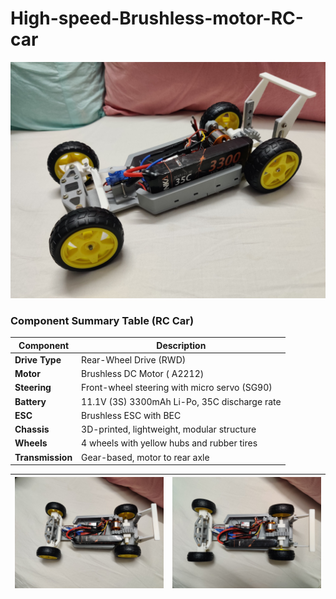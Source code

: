 # High-speed-Brushless-motor-RC-car


<img src= "Images/IMG_20250422_204341.jpg" >

### Component Summary Table (RC Car)

| **Component**         | **Description**                                      |
|-----------------------|------------------------------------------------------|
| **Drive Type**        | Rear-Wheel Drive (RWD)                               |
| **Motor**             | Brushless DC Motor ( A2212)                          |
| **Steering**          | Front-wheel steering with micro servo (SG90)         |
| **Battery**           | 11.1V (3S) 3300mAh Li-Po, 35C discharge rate         |
| **ESC**               | Brushless ESC with BEC                               |
| **Chassis**           | 3D-printed, lightweight, modular structure           |
| **Wheels**            | 4 wheels with yellow hubs and rubber tires           |
| **Transmission**      | Gear-based, motor to rear axle                       |

| <img src= "Images/IMG_20250422_204335.jpg" > | <img src="Images/IMG_20250422_204348.jpg" > |
| --------------------------- | --------------------------- |



